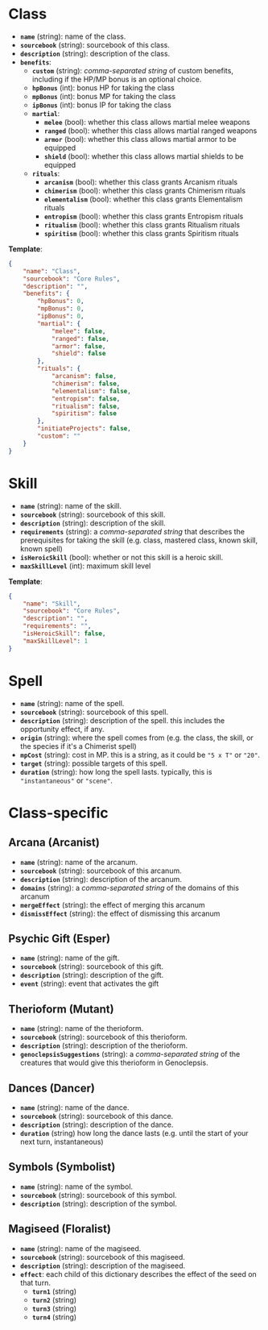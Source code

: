 # Class
- **`name`** (string): name of the class. 
- **`sourcebook`** (string): sourcebook of this class.
- **`description`** (string): description of the class.
- **`benefits`**:
  - **`custom`** (string): *comma-separated string* of custom benefits, including if the HP/MP bonus is an optional choice.
  - **`hpBonus`** (int): bonus HP for taking the class
  - **`mpBonus`** (int): bonus MP for taking the class
  - **`ipBonus`** (int): bonus IP for taking the class
  - **`martial`**:
	- **`melee`** (bool): whether this class allows martial melee weapons
	- **`ranged`** (bool): whether this class allows martial ranged weapons
	- **`armor`** (bool): whether this class allows martial armor to be equipped
	- **`shield`** (bool): whether this class allows martial shields to be equipped
  - **`rituals`**:
	- **`arcanism`** (bool): whether this class grants Arcanism rituals
	- **`chimerism`** (bool): whether this class grants Chimerism rituals
	- **`elementalism`** (bool): whether this class grants Elementalism rituals
	- **`entropism`** (bool): whether this class grants Entropism rituals
	- **`ritualism`** (bool): whether this class grants Ritualism rituals
	- **`spiritism`** (bool): whether this class grants Spiritism  rituals

**Template**:
```json
{
    "name": "Class",
    "sourcebook": "Core Rules",
    "description": "",
    "benefits": {
        "hpBonus": 0,
        "mpBonus": 0,
        "ipBonus": 0,
        "martial": {
            "melee": false,
            "ranged": false,
            "armor": false,
            "shield": false
        },
        "rituals": {
            "arcanism": false,
            "chimerism": false,
            "elementalism": false,
            "entropism": false,
            "ritualism": false,
            "spiritism": false
        },
        "initiateProjects": false,
        "custom": ""
    }
}
```

# Skill
- **`name`** (string): name of the skill. 
- **`sourcebook`** (string): sourcebook of this skill.
- **`description`** (string): description of the skill.
- **`requirements`** (string): a *comma-separated string* that describes the prerequisites for taking the skill (e.g. class, mastered class, known skill, known spell)
- **`isHeroicSkill`** (bool): whether or not this skill is a heroic skill.
- **`maxSkillLevel`** (int): maximum skill level

**Template**:
```json
{
    "name": "Skill",
    "sourcebook": "Core Rules",
    "description": "",
    "requirements": "",
    "isHeroicSkill": false,
    "maxSkillLevel": 1
}
```

# Spell
- **`name`** (string): name of the spell. 
- **`sourcebook`** (string): sourcebook of this spell.
- **`description`** (string): description of the spell. this includes the opportunity effect, if any.
- **`origin`** (string): where the spell comes from (e.g. the class, the skill, or the species if it's a Chimerist spell)
- **`mpCost`** (string): cost in MP. this is a string, as it could be `"5 x T"` or `"20"`.
- **`target`** (string): possible targets of this spell.
- **`duration`** (string): how long the spell lasts. typically, this is `"instantaneous"` or `"scene"`.

# Class-specific
## Arcana (Arcanist)
- **`name`** (string): name of the arcanum.
- **`sourcebook`** (string): sourcebook of this arcanum.
- **`description`** (string): description of the arcanum.
- **`domains`** (string): a *comma-separated string* of the domains of this arcanum
- **`mergeEffect`** (string): the effect of merging this arcanum
- **`dismissEffect`** (string): the effect of dismissing this arcanum

## Psychic Gift (Esper)
- **`name`** (string): name of the gift. 
- **`sourcebook`** (string): sourcebook of this gift.
- **`description`** (string): description of the gift.
- **`event`** (string): event that activates the gift

## Therioform (Mutant)
- **`name`** (string): name of the therioform. 
- **`sourcebook`** (string): sourcebook of this therioform.
- **`description`** (string): description of the therioform.
- **`genoclepsisSuggestions`** (string): a *comma-separated string* of the creatures that would give this therioform in Genoclepsis.

## Dances (Dancer)
- **`name`** (string): name of the dance. 
- **`sourcebook`** (string): sourcebook of this dance.
- **`description`** (string): description of the dance.
- **`duration`** (string) how long the dance lasts (e.g. until the start of your next turn, instantaneous)

## Symbols (Symbolist)
- **`name`** (string): name of the symbol. 
- **`sourcebook`** (string): sourcebook of this symbol.
- **`description`** (string): description of the symbol.

## Magiseed (Floralist)
- **`name`** (string): name of the magiseed. 
- **`sourcebook`** (string): sourcebook of this magiseed.
- **`description`** (string): description of the magiseed.
- **`effect`**: each child of this dictionary describes the effect of the seed on that turn.
  - **`turn1`** (string)
  - **`turn2`** (string)
  - **`turn3`** (string)
  - **`turn4`** (string)

